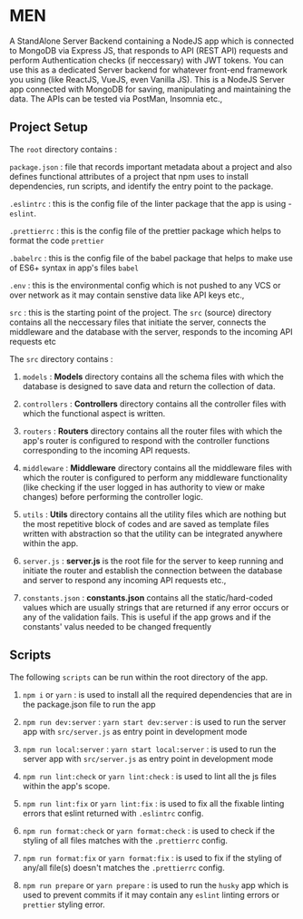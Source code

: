 # MEN

A StandAlone Server Backend containing a NodeJS app which is connected to MongoDB via Express JS, that responds to API (REST API) requests and perform Authentication checks (if neccessary) with JWT tokens. You can use this as a dedicated Server backend for whatever front-end framework you using (like ReactJS, VueJS, even Vanilla JS). This is a NodeJS Server app connected with MongoDB for saving, manipulating and maintaining the data. The APIs can be tested via PostMan, Insomnia etc.,

## Project Setup

The `root` directory contains :

`package.json` : file that records important metadata about a project and also defines functional attributes of a project that npm uses to install dependencies, run scripts, and identify the entry point to the package.

`.eslintrc` : this is the config file of the linter package that the app is using - `eslint`.

`.prettierrc` : this is the config file of the prettier package which helps to format the code `prettier`

`.babelrc` : this is the config file of the babel package that helps to make use of ES6+ syntax in app's files `babel`

`.env` : this is the environmental config which is not pushed to any VCS or over network as it may contain senstive data like API keys etc.,

`src` : this is the starting point of the project. The `src` (source) directory contains all the neccessary files that initiate the server, connects the middleware and the database with the server, responds to the incoming API requests etc

The `src` directory contains :

1. `models` : **Models** directory contains all the schema files with which the database is designed to save data and return the collection of data.

2. `controllers` : **Controllers** directory contains all the controller files with which the functional aspect is written.

3. `routers` : **Routers** directory contains all the router files with which the app's router is configured to respond with the controller functions corresponding to the incoming API requests.

4. `middleware` : **Middleware** directory contains all the middleware files with which the router is configured to perform any middleware functionality (like checking if the user logged in has authority to view or make changes) before performing the controller logic.

5. `utils` : **Utils** directory contains all the utility files which are nothing but the most repetitive block of codes and are saved as template files written with abstraction so that the utility can be integrated anywhere within the app.

6. `server.js` : **server.js** is the root file for the server to keep running and initiate the router and establish the connection between the database and server to respond any incoming API requests etc.,

7. `constants.json` : **constants.json** contains all the static/hard-coded values which are usually strings that are returned if any error occurs or any of the validation fails. This is useful if the app grows and if the constants' valus needed to be changed frequently

## Scripts

The following `scripts` can be run within the root directory of the app.

1. `npm i` or `yarn` : is used to install all the required dependencies that are in the package.json file to run the app

2. `npm run dev:server` : `yarn start dev:server` : is used to run the server app with `src/server.js` as entry point in development mode

3. `npm run local:server` : `yarn start local:server` : is used to run the server app with `src/server.js` as entry point in development mode

4. `npm run lint:check` or `yarn lint:check` : is used to lint all the js files within the app's scope.

5. `npm run lint:fix` or `yarn lint:fix` : is used to fix all the fixable linting errors that eslint returned with `.eslintrc` config.

6. `npm run format:check` or `yarn format:check` : is used to check if the styling of all files matches with the `.prettierrc` config.

7. `npm run format:fix` or `yarn format:fix` : is used to fix if the styling of any/all file(s) doesn't matches the `.prettierrc` config.

7. `npm run prepare` or `yarn prepare` : is used to run the `husky` app which is used to prevent commits if it may contain any `eslint` linting errors or `prettier` styling error.
